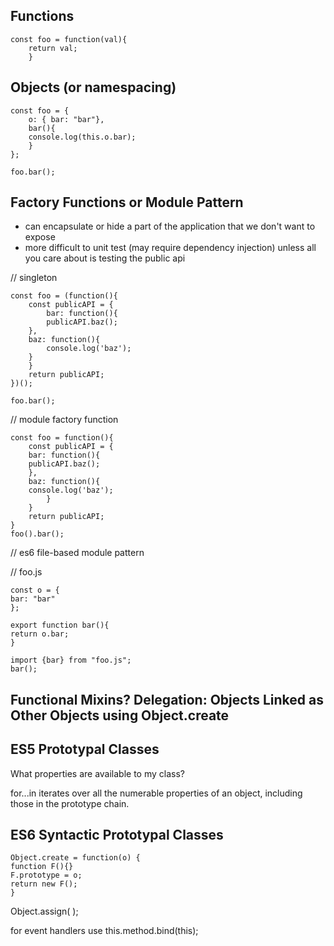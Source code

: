 ## Functions

```
const foo = function(val){
	return val;
	}
```

## Objects (or namespacing)

```
const foo = {
	o: { bar: "bar"},
	bar(){
	console.log(this.o.bar);
	}
};

foo.bar();

```

## Factory Functions or Module Pattern

- can encapsulate or hide a part of the application that we don't want to expose
- more difficult to unit test (may require dependency injection) unless all you care about is testing the public api

// singleton

```
const foo = (function(){
	const publicAPI = {
		bar: function(){
		publicAPI.baz();
	},
	baz: function(){
		console.log('baz');
	}
	}
	return publicAPI;
})();

foo.bar();
```

// module factory function

```
const foo = function(){
	const publicAPI = {
	bar: function(){
	publicAPI.baz();
	},
	baz: function(){
	console.log('baz');
		}
	}
	return publicAPI;
}
foo().bar();
```

// es6 file-based module pattern

// foo.js

```
const o = {
bar: "bar"
};

export function bar(){
return o.bar;
}

import {bar} from "foo.js";
bar();
```

## Functional Mixins? Delegation: Objects Linked as Other Objects using Object.create



## ES5 Prototypal Classes

What properties are available to my class?

for...in iterates over all the numerable properties of an object, including those in the prototype chain.




## ES6 Syntactic Prototypal Classes

```
Object.create = function(o) {
function F(){}
F.prototype = o;
return new F();
}
```


Object.assign( );

for event handlers use this.method.bind(this);




